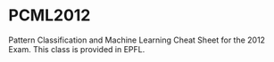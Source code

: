 PCML2012
========

Pattern Classification and Machine Learning Cheat Sheet for the 2012 Exam. This class is provided in EPFL. 